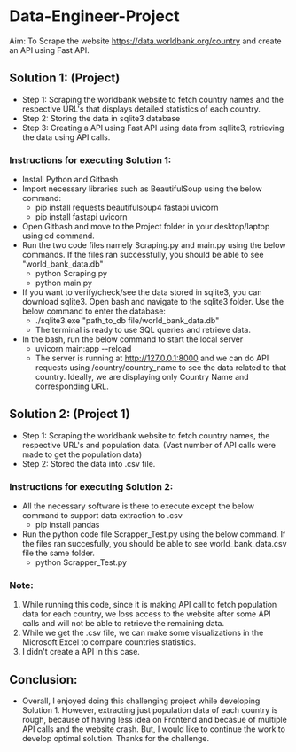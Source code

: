 # Data-Engineer-Project
Aim: To Scrape the website https://data.worldbank.org/country and create an API using Fast API.

## Solution 1: (Project) 
- Step 1: Scraping the worldbank website to fetch country names and the respective URL's that displays detailed statistics of each country.
- Step 2: Storing the data in sqlite3 database
- Step 3: Creating a API using Fast API using data from sqllite3, retrieving the data using API calls.
### Instructions for executing Solution 1:
- Install Python and Gitbash
- Import necessary libraries such as BeautifulSoup using the below command:
   - pip install requests beautifulsoup4 fastapi uvicorn
   - pip install fastapi uvicorn
- Open Gitbash and move to the Project folder in your desktop/laptop using cd command.
- Run the two code files namely Scraping.py and main.py using the below commands. If the files ran successfully, you should be able to see "world_bank_data.db"
    - python Scraping.py
    - python main.py
- If you want to verify/check/see the data stored in sqlite3, you can download sqlite3. Open bash and navigate to the sqlite3 folder. Use the below command to enter the database:
    - ./sqlite3.exe "path_to_db file/world_bank_data.db" 
    - The terminal is ready to use SQL queries and retrieve data.
- In the bash, run the below command to start the local server
    - uvicorn main:app --reload
    - The server is running at http://127.0.0.1:8000 and we can do API requests using /country/country_name to see the data related to that country. Ideally, we are displaying only Country Name and corresponding URL.
  
## Solution 2: (Project 1)
- Step 1: Scraping the worldbank website to fetch country names, the respective URL's and population data. (Vast number of API calls were made to get the population data)
- Step 2: Stored the data into .csv file.
### Instructions for executing Solution 2:
- All the necessary software is there to execute except the below command to support data extraction to .csv
    - pip install pandas
- Run the python code file Scrapper_Test.py using the below command. If the files ran succesfully, you should be able to see world_bank_data.csv file the same folder.
    - python Scrapper_Test.py
### Note: 
1. While running this code, since it is making API call to fetch population data for each country, we loss access to the website after some API calls and will not be able to retrieve the remaining data.
2. While we get the .csv file, we can make some visualizations in the Microsoft Excel to compare countries statistics.
3. I didn't create a API in this case.
## Conclusion:
- Overall, I enjoyed doing this challenging project while developing Solution 1. However, extracting just population data of each country is rough, because of having less idea on Frontend and becasue of multiple API calls and the website crash. But, I would like to continue the work to develop optimal solution. Thanks for the challenge.

